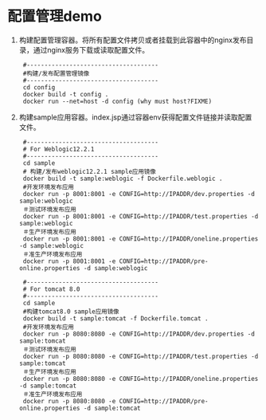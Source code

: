 # 配置管理demo

1. 构建配置管理容器。将所有配置文件拷贝或者挂载到此容器中的nginx发布目录，通过nginx服务下载或读取配置文件。

		#-------------------------------------
		#构建/发布配置管理镜像
		#-------------------------------------
		cd config 
		docker build -t config .
		docker run --net=host -d config (why must host?FIXME)

2. 构建sample应用容器。index.jsp通过容器env获得配置文件链接并读取配置文件。

		#-------------------------------------
		# For Weblogic12.2.1
		#-------------------------------------
		cd sample 
		# 构建/发布weblogic12.2.1 sample应用镜像
		docker build -t sample:weblogic -f Dockerfile.weblogic .
		#开发环境发布应用
		docker run -p 8001:8001 -e CONFIG=http://IPADDR/dev.properties -d sample:weblogic
		＃测试环境发布应用
		docker run -p 8001:8001 -e CONFIG=http://IPADDR/test.properties -d sample:weblogic
		＃生产环境发布应用
		docker run -p 8001:8001 -e CONFIG=http://IPADDR/oneline.properties -d sample:weblogic
		＃准生产环境发布应用
		docker run -p 8001:8001 -e CONFIG=http://IPADDR/pre-online.properties -d sample:weblogic
		
		#-------------------------------------
		# For tomcat 8.0
		#-------------------------------------
		cd sample
		#构建tomcat8.0 sample应用镜像
		docker build -t sample:tomcat -f Dockerfile.tomcat .
		#开发环境发布应用
		docker run -p 8080:8080 -e CONFIG=http://IPADDR/dev.properties -d sample:tomcat
		＃测试环境发布应用
		docker run -p 8080:8080 -e CONFIG=http://IPADDR/test.properties -d sample:tomcat
		＃生产环境发布应用
		docker run -p 8080:8080 -e CONFIG=http://IPADDR/oneline.properties -d sample:tomcat
		＃准生产环境发布应用
		docker run -p 8080:8080 -e CONFIG=http://IPADDR/pre-online.properties -d sample:tomcat
		
		
		
		

